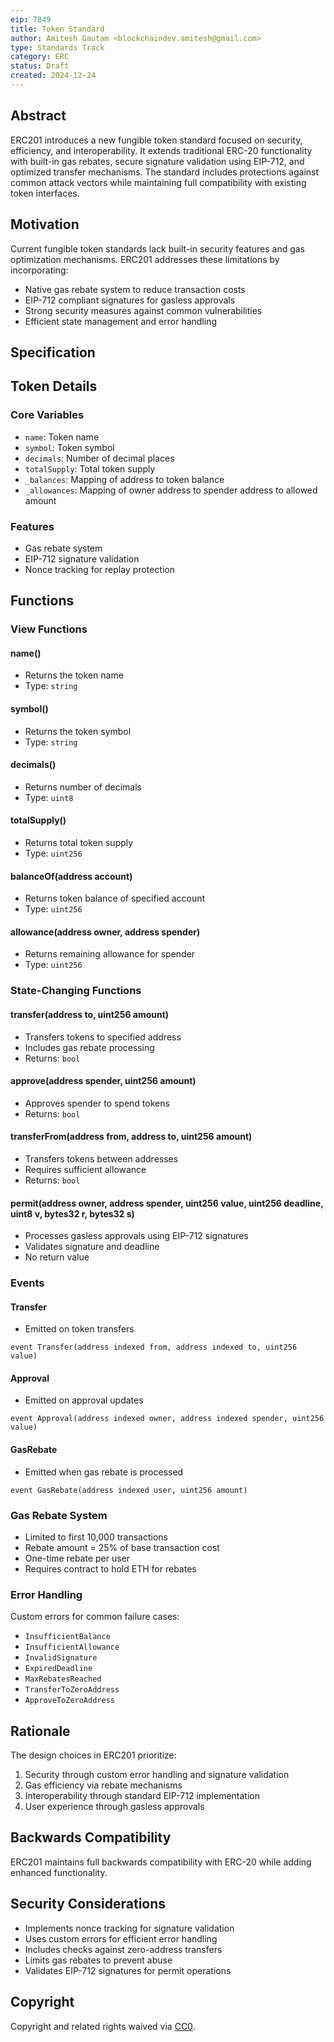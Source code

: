 ```yaml
---
eip: 7849
title: Token Standard
author: Amitesh Gautam <blockchaindev.amitesh@gmail.com>
type: Standards Track
category: ERC
status: Draft
created: 2024-12-24
---
```


## Abstract

ERC201 introduces a new fungible token standard focused on security, efficiency, and interoperability. It extends traditional ERC-20 functionality with built-in gas rebates, secure signature validation using EIP-712, and optimized transfer mechanisms. The standard includes protections against common attack vectors while maintaining full compatibility with existing token interfaces.

## Motivation

Current fungible token standards lack built-in security features and gas optimization mechanisms. ERC201 addresses these limitations by incorporating:
- Native gas rebate system to reduce transaction costs
- EIP-712 compliant signatures for gasless approvals
- Strong security measures against common vulnerabilities
- Efficient state management and error handling

## Specification

## Token Details

### Core Variables
- `name`: Token name
- `symbol`: Token symbol
- `decimals`: Number of decimal places
- `totalSupply`: Total token supply
- `_balances`: Mapping of address to token balance
- `_allowances`: Mapping of owner address to spender address to allowed amount

### Features
- Gas rebate system
- EIP-712 signature validation
- Nonce tracking for replay protection

## Functions

### View Functions

#### name()
- Returns the token name
- Type: `string`

#### symbol()
- Returns the token symbol
- Type: `string`

#### decimals()
- Returns number of decimals
- Type: `uint8`

#### totalSupply()
- Returns total token supply
- Type: `uint256`

#### balanceOf(address account)
- Returns token balance of specified account
- Type: `uint256`

#### allowance(address owner, address spender)
- Returns remaining allowance for spender
- Type: `uint256`

### State-Changing Functions

#### transfer(address to, uint256 amount)
- Transfers tokens to specified address
- Includes gas rebate processing
- Returns: `bool`

#### approve(address spender, uint256 amount)
- Approves spender to spend tokens
- Returns: `bool`

#### transferFrom(address from, address to, uint256 amount)
- Transfers tokens between addresses
- Requires sufficient allowance
- Returns: `bool`

#### permit(address owner, address spender, uint256 value, uint256 deadline, uint8 v, bytes32 r, bytes32 s)
- Processes gasless approvals using EIP-712 signatures
- Validates signature and deadline
- No return value

### Events

#### Transfer
- Emitted on token transfers
```solidity
event Transfer(address indexed from, address indexed to, uint256 value)
```

#### Approval
- Emitted on approval updates
```solidity
event Approval(address indexed owner, address indexed spender, uint256 value)
```

#### GasRebate
- Emitted when gas rebate is processed
```solidity
event GasRebate(address indexed user, uint256 amount)
```

### Gas Rebate System
- Limited to first 10,000 transactions
- Rebate amount = 25% of base transaction cost
- One-time rebate per user
- Requires contract to hold ETH for rebates

### Error Handling
Custom errors for common failure cases:
- `InsufficientBalance`
- `InsufficientAllowance`
- `InvalidSignature`
- `ExpiredDeadline`
- `MaxRebatesReached`
- `TransferToZeroAddress`
- `ApproveToZeroAddress`

## Rationale

The design choices in ERC201 prioritize:
1. Security through custom error handling and signature validation
2. Gas efficiency via rebate mechanisms
3. Interoperability through standard EIP-712 implementation
4. User experience through gasless approvals

## Backwards Compatibility

ERC201 maintains full backwards compatibility with ERC-20 while adding enhanced functionality.

## Security Considerations

- Implements nonce tracking for signature validation
- Uses custom errors for efficient error handling
- Includes checks against zero-address transfers
- Limits gas rebates to prevent abuse
- Validates EIP-712 signatures for permit operations

## Copyright

Copyright and related rights waived via [CC0](../LICENSE.md).
